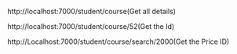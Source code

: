 http://localhost:7000/student/course(Get all details)

http://localhost:7000/student/course/52(Get the Id)

http://Localhost:7000/student/course/search/2000(Get the Price ID)
